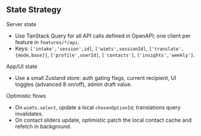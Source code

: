 ## State Strategy

Server state
- Use TanStack Query for all API calls defined in OpenAPI; one client per feature in `features/*/api`.
- Keys: `['intake','session',id]`, `['wimts',sessionId]`, `['translate',{mode,base}]`, `['profile',userId]`, `['contacts']`, `['insights','weekly']`.

App/UI state
- Use a small Zustand store: auth gating flags, current recipient, UI toggles (advanced 8 on/off), admin draft value.

Optimistic flows
- On `wimts.select`, update a local `chosenOptionId`; translations query invalidates.
- On contact sliders update, optimistic patch the local contact cache and refetch in background.


